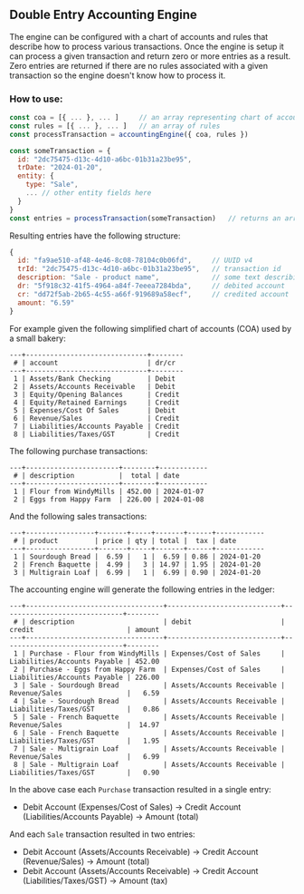 ## Double Entry Accounting Engine

The engine can be configured with a chart of accounts and rules that describe how to process various transactions. Once the engine is setup it can process a given transaction and return zero or more entries as a result. Zero entries are returned if there are no rules associated with a given transaction so the engine doesn't know how to process it.

### How to use:
```javascript
const coa = [{ ... }, ... ]     // an array representing chart of accounts
const rules = [{ ... }, ... ]   // an array of rules
const processTransaction = accountingEngine({ coa, rules })

const someTransaction = {
  id: "2dc75475-d13c-4d10-a6bc-01b31a23be95",
  trDate: "2024-01-20",
  entity: {
    type: "Sale",
    ... // other entity fields here
  }
}
const entries = processTransaction(someTransaction)   // returns an array of entries
```

Resulting entries have the following structure:
```javascript
{
  id: "fa9ae510-af48-4e46-8c08-78104c0b06fd",     // UUID v4
  trId: "2dc75475-d13c-4d10-a6bc-01b31a23be95",   // transaction id
  description: "Sale - product name",             // some text describing the entry
  dr: "5f918c32-41f5-4964-a84f-7eeea7284bda",     // debited account
  cr: "dd72f5ab-2b65-4c55-a66f-919689a58ecf",     // credited account
  amount: "6.59"
}
```

For example given the following simplified chart of accounts (COA) used by a small bakery:
```
---+------------------------------+--------
 # | account                      | dr/cr
---+------------------------------+--------
 1 | Assets/Bank Checking         | Debit
 2 | Assets/Accounts Receivable   | Debit
 3 | Equity/Opening Balances      | Credit
 4 | Equity/Retained Earnings     | Credit
 5 | Expenses/Cost Of Sales       | Debit
 6 | Revenue/Sales                | Credit
 7 | Liabilities/Accounts Payable | Credit
 8 | Liabilities/Taxes/GST        | Credit
```

The following purchase transactions:
```
---+-----------------------+--------+------------
 # | description           |  total | date
---+-----------------------+--------+------------
 1 | Flour from WindyMills | 452.00 | 2024-01-07
 2 | Eggs from Happy Farm  | 226.00 | 2024-01-08
```

And the following sales transactions:
```
---+-----------------+-------+-----+-------+------+------------
 # | product         | price | qty | total |  tax | date
---+-----------------+-------+-----+-------+------+------------
 1 | Sourdough Bread |  6.59 |   1 |  6.59 | 0.86 | 2024-01-20
 2 | French Baquette |  4.99 |   3 | 14.97 | 1.95 | 2024-01-20
 3 | Multigrain Loaf |  6.99 |   1 |  6.99 | 0.90 | 2024-01-20
```

The accounting engine will generate the following entries in the ledger:
```
---+----------------------------------+----------------------------+------------------------------+--------
 # | description                      | debit                      | credit                       | amount
---+----------------------------------+----------------------------+------------------------------+--------
 1 | Purchase - Flour from WindyMills | Expenses/Cost of Sales     | Liabilities/Accounts Payable | 452.00
 2 | Purchase - Eggs from Happy Farm  | Expenses/Cost of Sales     | Liabilities/Accounts Payable | 226.00
 3 | Sale - Sourdough Bread           | Assets/Accounts Receivable | Revenue/Sales                |   6.59
 4 | Sale - Sourdough Bread           | Assets/Accounts Receivable | Liabilities/Taxes/GST        |   0.86
 5 | Sale - French Baquette           | Assets/Accounts Receivable | Revenue/Sales                |  14.97
 6 | Sale - French Baquette           | Assets/Accounts Receivable | Liabilities/Taxes/GST        |   1.95
 7 | Sale - Multigrain Loaf           | Assets/Accounts Receivable | Revenue/Sales                |   6.99
 8 | Sale - Multigrain Loaf           | Assets/Accounts Receivable | Liabilities/Taxes/GST        |   0.90
```

In the above case each `Purchase` transaction resulted in a single entry:
- Debit Account (Expenses/Cost of Sales) -> Credit Account (Liabilities/Accounts Payable) -> Amount (total)

And each `Sale` transaction resulted in two entries:
- Debit Account (Assets/Accounts Receivable) -> Credit Account (Revenue/Sales) -> Amount (total)
- Debit Account (Assets/Accounts Receivable) -> Credit Account (Liabilities/Taxes/GST) -> Amount (tax)
